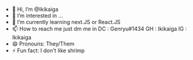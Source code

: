 - 👋 Hi, I’m @Ikikaiga
- 👀 I’m interested in ...
- 🌱 I’m currently learning next.JS or React.JS
- 📫 How to reach me just dm me in 
  DC : Genryu#1434
  GH : Ikikaiga
  IG : Ikikaiga
- 😄 Pronouns: They/Them
- ⚡ Fun fact: I don't like shrimp
